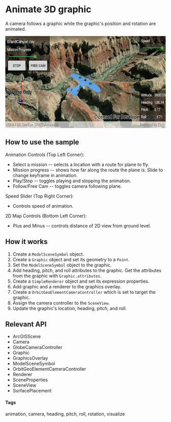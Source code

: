 # Animate 3D graphic

A camera follows a graphic while the graphic's position and rotation are animated.

![Image of animate 3D graphic](animate-3d-graphic.png)

## How to use the sample

Animation Controls (Top Left Corner):

* Select a mission -- selects a location with a route for plane to fly.
* Mission progress -- shows how far along the route the plane is. Slide to change keyframe in animation.
* Play/Stop -- toggles playing and stopping the animation.
* Follow/Free Cam -- toggles camera following plane.

Speed Slider (Top Right Corner):

* Controls speed of animation.

2D Map Controls (Bottom Left Corner):

* Plus and Minus -- controls distance of 2D view from ground level.

## How it works

1. Create a `ModelSceneSymbol` object.
2. Create a `Graphic` object and set its geometry to a `Point`.
3. Set the `ModelSceneSymbol` object to the graphic.
4. Add heading, pitch, and roll attributes to the graphic. Get the attributes from the graphic with `Graphic.attributes`.
5. Create a `SimpleRenderer` object and set its expression properties.
6. Add graphic and a renderer to the graphics overlay.
7. Create a `OrbitGeoElementCameraController` which is set to target the graphic.
8. Assign the camera controller to the `SceneView`.
9. Update the graphic's location, heading, pitch, and roll.

## Relevant API

* ArcGISScene
* Camera
* GlobeCameraController
* Graphic
* GraphicsOverlay
* ModelSceneSymbol
* OrbitGeoElementCameraController
* Renderer
* SceneProperties
* SceneView
* SurfacePlacement

#### Tags
animation, camera, heading, pitch, roll, rotation, visualize
